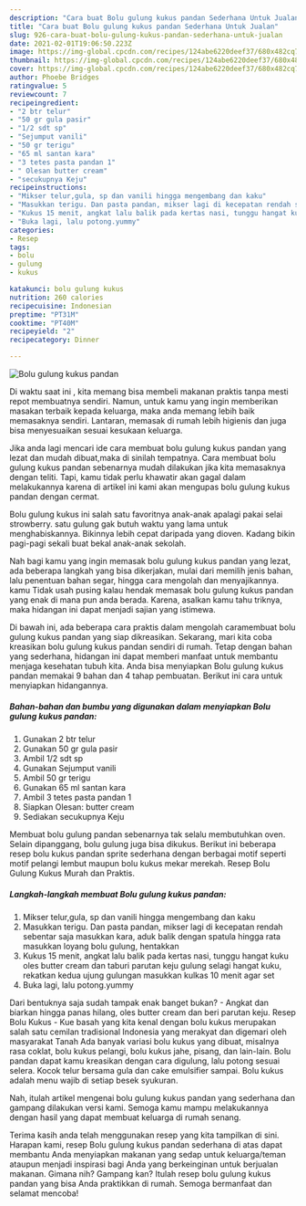 ```yaml
---
description: "Cara buat Bolu gulung kukus pandan Sederhana Untuk Jualan"
title: "Cara buat Bolu gulung kukus pandan Sederhana Untuk Jualan"
slug: 926-cara-buat-bolu-gulung-kukus-pandan-sederhana-untuk-jualan
date: 2021-02-01T19:06:50.223Z
image: https://img-global.cpcdn.com/recipes/124abe6220deef37/680x482cq70/bolu-gulung-kukus-pandan-foto-resep-utama.jpg
thumbnail: https://img-global.cpcdn.com/recipes/124abe6220deef37/680x482cq70/bolu-gulung-kukus-pandan-foto-resep-utama.jpg
cover: https://img-global.cpcdn.com/recipes/124abe6220deef37/680x482cq70/bolu-gulung-kukus-pandan-foto-resep-utama.jpg
author: Phoebe Bridges
ratingvalue: 5
reviewcount: 7
recipeingredient:
- "2 btr telur"
- "50 gr gula pasir"
- "1/2 sdt sp"
- "Sejumput vanili"
- "50 gr terigu"
- "65 ml santan kara"
- "3 tetes pasta pandan 1"
- " Olesan butter cream"
- "secukupnya Keju"
recipeinstructions:
- "Mikser telur,gula, sp dan vanili hingga mengembang dan kaku"
- "Masukkan terigu. Dan pasta pandan, mikser lagi di kecepatan rendah sebentar saja masukkan kara, aduk balik dengan spatula hingga rata masukkan loyang bolu gulung, hentakkan"
- "Kukus 15 menit, angkat lalu balik pada kertas nasi, tunggu hangat kuku oles butter cream dan taburi parutan keju gulung selagi hangat kuku, rekatkan kedua ujung gulungan masukkan kulkas 10 menit agar set"
- "Buka lagi, lalu potong.yummy"
categories:
- Resep
tags:
- bolu
- gulung
- kukus

katakunci: bolu gulung kukus 
nutrition: 260 calories
recipecuisine: Indonesian
preptime: "PT31M"
cooktime: "PT40M"
recipeyield: "2"
recipecategory: Dinner

---
```



![Bolu gulung kukus pandan](https://img-global.cpcdn.com/recipes/124abe6220deef37/680x482cq70/bolu-gulung-kukus-pandan-foto-resep-utama.jpg)

Di waktu  saat ini , kita memang bisa membeli makanan praktis tanpa mesti repot membuatnya sendiri. Namun, untuk kamu yang ingin memberikan masakan terbaik kepada keluarga, maka anda memang lebih baik memasaknya sendiri. Lantaran, memasak di rumah lebih higienis dan juga bisa menyesuaikan sesuai kesukaan keluarga.

Jika anda lagi mencari ide cara membuat bolu gulung kukus pandan yang lezat dan mudah dibuat,maka di sinilah tempatnya. Cara membuat bolu gulung kukus pandan  sebenarnya mudah dilakukan jika kita memasaknya dengan teliti. Tapi, kamu tidak perlu khawatir akan gagal dalam melakukannya 
karena di artikel ini kami akan mengupas bolu gulung kukus pandan dengan cermat.  

Bolu gulung kukus ini salah satu favoritnya anak-anak apalagi pakai selai strowberry. satu gulung gak butuh waktu yang lama untuk menghabiskannya. Bikinnya lebih cepat daripada yang dioven. Kadang bikin pagi-pagi sekali buat bekal anak-anak sekolah.

Nah bagi kamu yang ingin memasak bolu gulung kukus pandan yang lezat, ada beberapa langkah yang bisa dikerjakan, mulai dari memilih jenis bahan, lalu penentuan bahan segar, hingga cara mengolah dan menyajikannya. kamu Tidak usah pusing kalau hendak memasak bolu gulung kukus pandan yang enak di mana pun anda berada. Karena, asalkan kamu  tahu triknya, maka hidangan ini dapat menjadi sajian yang istimewa.

Di bawah ini, ada beberapa cara praktis  dalam mengolah caramembuat bolu gulung kukus pandan yang siap dikreasikan. Sekarang, mari kita coba kreasikan bolu gulung kukus pandan sendiri di rumah. Tetap dengan bahan yang sederhana, hidangan ini dapat memberi manfaat untuk membantu menjaga kesehatan tubuh kita. Anda bisa menyiapkan Bolu gulung kukus pandan memakai 9 bahan dan 4 tahap pembuatan. Berikut ini cara untuk menyiapkan hidangannya.

<!--inarticleads1-->

##### Bahan-bahan dan bumbu yang digunakan dalam menyiapkan Bolu gulung kukus pandan:

1. Gunakan 2 btr telur
1. Gunakan 50 gr gula pasir
1. Ambil 1/2 sdt sp
1. Gunakan Sejumput vanili
1. Ambil 50 gr terigu
1. Gunakan 65 ml santan kara
1. Ambil 3 tetes pasta pandan 1
1. Siapkan  Olesan: butter cream
1. Sediakan secukupnya Keju


Membuat bolu gulung pandan sebenarnya tak selalu membutuhkan oven. Selain dipanggang, bolu gulung juga bisa dikukus. Berikut ini beberapa resep bolu kukus pandan sprite sederhana dengan berbagai motif seperti motif pelangi lembut maupun bolu kukus mekar merekah. Resep Bolu Gulung Kukus Murah dan Praktis. 

<!--inarticleads2-->

##### Langkah-langkah membuat Bolu gulung kukus pandan:

1. Mikser telur,gula, sp dan vanili hingga mengembang dan kaku
1. Masukkan terigu. Dan pasta pandan, mikser lagi di kecepatan rendah sebentar saja masukkan kara, aduk balik dengan spatula hingga rata masukkan loyang bolu gulung, hentakkan
1. Kukus 15 menit, angkat lalu balik pada kertas nasi, tunggu hangat kuku oles butter cream dan taburi parutan keju gulung selagi hangat kuku, rekatkan kedua ujung gulungan masukkan kulkas 10 menit agar set
1. Buka lagi, lalu potong.yummy


Dari bentuknya saja sudah tampak enak banget bukan? - Angkat dan biarkan hingga panas hilang, oles butter cream dan beri parutan keju. Resep Bolu Kukus - Kue basah yang kita kenal dengan bolu kukus merupakan salah satu cemilan tradisional Indonesia yang merakyat dan digemari oleh masyarakat Tanah Ada banyak variasi bolu kukus yang dibuat, misalnya rasa coklat, bolu kukus pelangi, bolu kukus jahe, pisang, dan lain-lain. Bolu pandan dapat kamu kreasikan dengan cara digulung, lalu potong sesuai selera. Kocok telur bersama gula dan cake emulsifier sampai. Bolu kukus adalah menu wajib di setiap besek syukuran. 

Nah, itulah artikel mengenai  bolu gulung kukus pandan  yang sederhana dan gampang dilakukan versi kami. Semoga kamu mampu melakukannya dengan hasil yang dapat membuat keluarga di rumah senang. 

Terima kasih anda telah menggunakan resep yang kita tampilkan di sini. Harapan kami, resep  Bolu gulung kukus pandan sederhana di atas dapat membantu Anda menyiapkan makanan yang sedap untuk keluarga/teman ataupun menjadi inspirasi bagi Anda yang berkeinginan untuk berjualan makanan. Gimana nih? Gampang kan? Itulah resep bolu gulung kukus pandan yang bisa Anda praktikkan di rumah. Semoga bermanfaat dan selamat mencoba!

